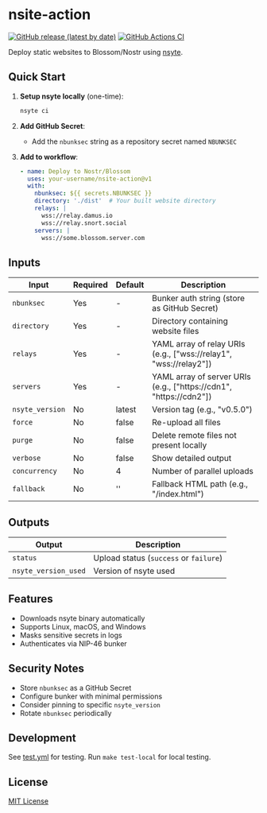 # nsite-action

[![GitHub release (latest by date)](https://img.shields.io/github/v/release/your-username/nsite-action)](https://github.com/your-username/nsite-action/releases)
[![GitHub Actions CI](https://github.com/your-username/nsite-action/actions/workflows/test.yml/badge.svg)](https://github.com/your-username/nsite-action/actions/workflows/test.yml)

Deploy static websites to Blossom/Nostr using [nsyte](https://github.com/sandwichfarm/nsyte).

## Quick Start

1. **Setup nsyte locally** (one-time):
   ```bash
   nsyte ci
   ```

2. **Add GitHub Secret**:
   - Add the `nbunksec` string as a repository secret named `NBUNKSEC`

3. **Add to workflow**:
   ```yaml
   - name: Deploy to Nostr/Blossom
     uses: your-username/nsite-action@v1
     with:
       nbunksec: ${{ secrets.NBUNKSEC }}
       directory: './dist'  # Your built website directory
       relays: |
         wss://relay.damus.io
         wss://relay.snort.social
       servers: |
         wss://some.blossom.server.com
   ```

## Inputs

| Input | Required | Default | Description |
|-------|----------|---------|-------------|
| `nbunksec` | Yes | - | Bunker auth string (store as GitHub Secret) |
| `directory` | Yes | - | Directory containing website files |
| `relays` | Yes | - | YAML array of relay URIs (e.g., ["wss://relay1", "wss://relay2"]) |
| `servers` | Yes | - | YAML array of server URIs (e.g., ["https://cdn1", "https://cdn2"]) |
| `nsyte_version` | No | latest | Version tag (e.g., "v0.5.0") |
| `force` | No | false | Re-upload all files |
| `purge` | No | false | Delete remote files not present locally |
| `verbose` | No | false | Show detailed output |
| `concurrency` | No | 4 | Number of parallel uploads |
| `fallback` | No | '' | Fallback HTML path (e.g., "/index.html") |

## Outputs

| Output | Description |
|--------|-------------|
| `status` | Upload status (`success` or `failure`) |
| `nsyte_version_used` | Version of nsyte used |

## Features

- Downloads nsyte binary automatically
- Supports Linux, macOS, and Windows
- Masks sensitive secrets in logs
- Authenticates via NIP-46 bunker

## Security Notes

- Store `nbunksec` as a GitHub Secret
- Configure bunker with minimal permissions
- Consider pinning to specific `nsyte_version`
- Rotate `nbunksec` periodically

## Development

See [test.yml](.github/workflows/test.yml) for testing. Run `make test-local` for local testing.

## License

[MIT License](./LICENSE) 
